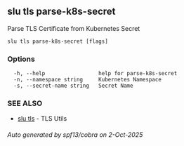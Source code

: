 ## slu tls parse-k8s-secret

Parse TLS Certificate from Kubernetes Secret

```
slu tls parse-k8s-secret [flags]
```

### Options

```
  -h, --help                 help for parse-k8s-secret
  -n, --namespace string     Kubernetes Namespace
  -s, --secret-name string   Secret Name
```

### SEE ALSO

* [slu tls](slu_tls.md)	 - TLS Utils

###### Auto generated by spf13/cobra on 2-Oct-2025
